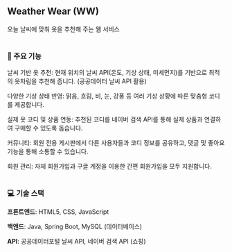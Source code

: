 ## Weather Wear (WW)
오늘 날씨에 맞춰 옷을 추천해 주는 웹 서비스
<br /><br />
### 🌟 주요 기능
날씨 기반 옷 추천: 현재 위치의 날씨 API(온도, 기상 상태, 미세먼지)를 기반으로 최적의 옷차림을 추천해 줍니다. (공공데이터 날씨 API 활용)

다양한 기상 상태 반영: 맑음, 흐림, 비, 눈, 강풍 등 여러 기상 상황에 따른 맞춤형 코디를 제공합니다.

실제 옷 코디 및 상품 연동: 추천된 코디를 네이버 검색 API를 통해 실제 상품과 연결하여 구매할 수 있도록 돕습니다.

커뮤니티: 회원 전용 게시판에서 다른 사용자들과 코디 정보를 공유하고, 댓글 및 좋아요 기능을 통해 소통할 수 있습니다.

회원 관리: 자체 회원가입과 구글 계정을 이용한 간편 회원가입을 모두 지원합니다.
<br /><br />

### 💻 기술 스택
**프론트엔드**: HTML5, CSS, JavaScript

**백엔드**: Java, Spring Boot, MySQL (데이터베이스)

**API**: 공공데이터포털 날씨 API, 네이버 검색 API (쇼핑)
